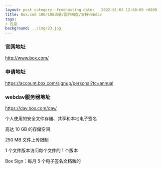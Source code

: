 ```yaml
---
layout: post category: freehosting date:   2022-01-03 12:50:00 +0800
title: Box.com 10G/10G流量/国外网盘/支持webdav
tags:
- 云盘
background: ../img/23.jpg
---
```


### 官网地址
http://www.box.com/

### 申请地址
https://account.box.com/signup/personal?tc=annual

### webdav服务器地址
https://dav.box.com/dav/


个人使用的安全文件存储、共享和本地电子签名

高达 10 GB 的存储空间

250 MB 文件上传限制

1 个文件版本访问每个文件的 1 个版本

Box Sign：每月 5 个电子签名文档新的